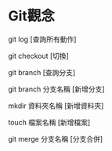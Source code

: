<h1>Git觀念</h1>

git log [查詢所有動作]

git checkout [切換]

git branch [查詢分支]

git branch 分支名稱 [新增分支]

mkdir 資料夾名稱 [新增資料夾]

touch 檔案名稱 [新增檔案]

git merge 分支名稱 [分支合併]
